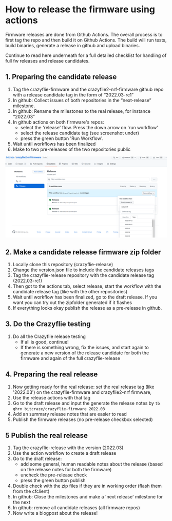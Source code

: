 # How to release the firmware using actions

Firmware releases are done from Github Actions.
The overall process is to first tag the repo and then build it on Github Actions. The build will run tests, build binaries, generate a release in github and upload binaries. 

Continue to read here underneath for a full detailed checklist for handling of full fw releases and release candidates.

## 1. Preparing the candidate release
1. Tag the crazyflie-firmware and the crazyflie2-nrf-firmware github repo with a release candidate tag in the form of “2022.03-rc1”
1. In github: Collect issues of both repositories in the “next-release” milestone. 
1. In github: Rename the milestones to the real release, for instance “2022.03”
1. In github actions on both firmware's repos: 
   * select the 'release' flow. Press the down arrow on 'run workflow'
   * select the release candidate tag (see screenshot under)
   * press the green button 'Run Workflow'. 
1. Wait until workflows has been finalized
1. Make to two pre-releases of the two repositories public

![](action_screenshot.png)

## 2. Make a candidate release firmware zip folder
1. Locally clone this repository (crazyflie-release)
1. Change the version.json file to include the candidate releases tags
1. Tag the crazyflie-release repository with the candidate release tag (2022.03-rc1)
1. Then got to the actions tab, select release, start the workflow with the candidate release tag (like with the other repositories)
1. Wait until workflow has been finalized, go to the draft release. If you want you can try out the zipfolder generated if it flashes
1. If everything looks okay publish the release as a pre-release in github.

## 3. Do the Crazyflie testing
1. Do all the Crazyflie release testing
    * If all is good, continue!
    * If there is something wrong, fix the issues, and start again to generate a new version of the release candidate for both the firmware and again of the full crazyflie-release

## 4. Preparing the real release
1. Now getting ready for the real release: set the real release tag (like '2022.03') on the crazyflie-firmware and crazyflie2-nrf firmware,
1. Use the release actions with that tag
1. Go to the draft release and input the generate the release notes by  `tb ghrn bitcraze/crazyflie-firmware 2022.03` 
1. Add an summary release notes that are easier to read
1. Publish the firmware releases (no pre-release checkbox selected)

## 5 Publish the real release
1. Tag the crazyflie-release with the version (2022.03)
1. Use the action workflow to create a draft release
1. Go to the draft release:
    *  add some general, human readable notes about the release (based on the release notes for both the firmware)
    * uncheck the pre-release check
    * press the green button publish
1. Double check with the zip files if they are in working order (flash them from the cfclient)
1. In github: Close the milestones and make a 'next release' milestone for the next 
1. In github: remove all candidate releases (all firmware repos)
1. Now write a blogpost about the release!

